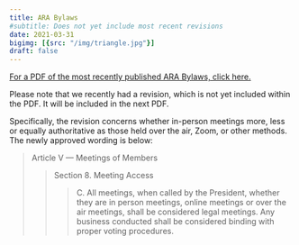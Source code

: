 ```yaml
---
title: ARA Bylaws
#subtitle: Does not yet include most recent revisions 
date: 2021-03-31
bigimg: [{src: "/img/triangle.jpg"}]
draft: false
---
```

[For a PDF of the most recently published ARA Bylaws, click here.](/images/ARA_BYLAWS_2018_MOD_2.pdf) 

Please note that we recently had a revision, which is not yet included within the PDF. It will be included in the next PDF.

Specifically, the revision concerns whether in-person meetings more, less or equally authoritative as those held over the air, Zoom, or other methods. The newly approved wording is below:

>Article V — Meetings of Members  
>>Section 8. Meeting Access  
>>>C. All meetings, when called by the President, whether they are in person meetings, online meetings or over the air meetings, shall be considered legal meetings. Any business conducted shall be considered binding with proper voting procedures.